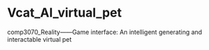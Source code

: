 # Vcat_AI_virtual_pet
comp3070_Reality——Game interface: An intelligent generating and interactable virtual pet 

